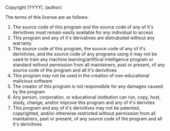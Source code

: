 Copyright (YYYY), (author)

The terms of this license are as follows:
1. The source code of this program and the source code of any of it's derivitives must remain easily available for any individual to access
2. This program and any of it's derivatives are distrubuted without any warranty
3. The source code of this program, the source code of any of it's derivitvies, and the source code of any programs using it may not be used to train any machine learning/artifiical intelligence program or standard without permission from all maintainers, past or present, of any source code of the program and all it's derivitives
4. This program may not be used in the creation of non-educational malicious software
5. The creator of this program is not responsibile for any damages caused by the program
6. Any person, corporation, or educational institution can run, copy, host, study, change, and/or improve this program and any of it's derivites
7. This program and any of it's derivitives may not be patented, copyrighted, and/or otherwise restricted without permission from all maintainers, past or present, of any source code of the program and all it's derivitives
